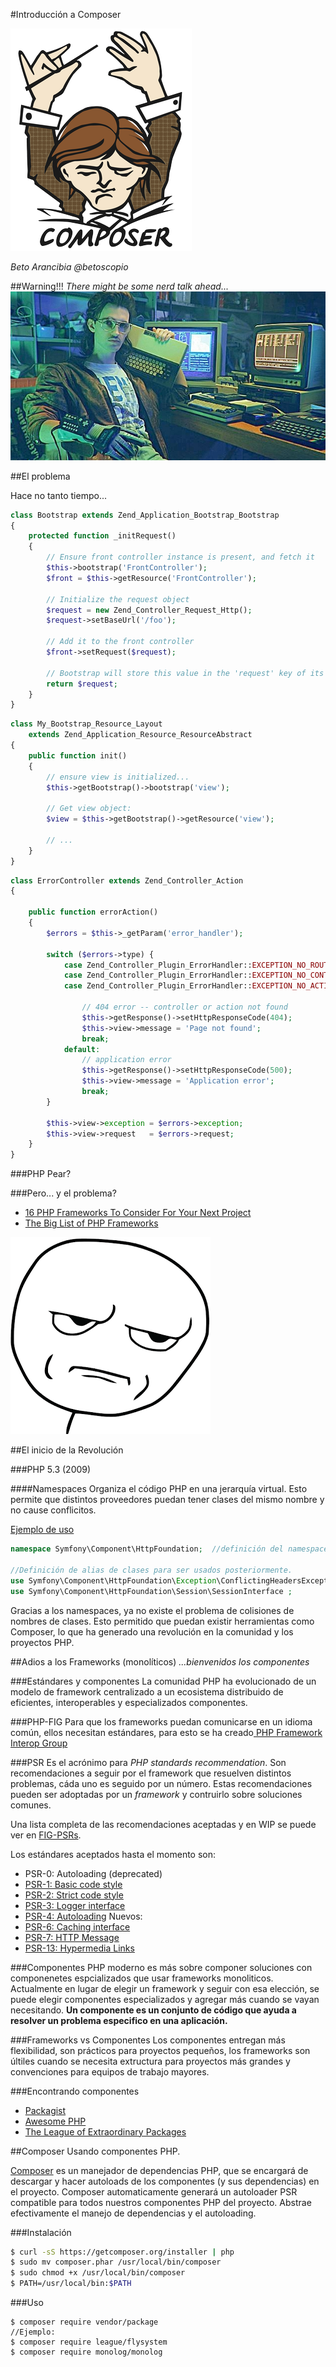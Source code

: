 #Introducción a Composer

![Composer logo](images/logo-composer-transparent.png)

*Beto Arancibia*
*@betoscopio*


##Warning!!!
*There might be some nerd talk ahead...*
![Hackerman](images/hackerman.jpg)

##El problema

Hace no tanto tiempo...

```php
class Bootstrap extends Zend_Application_Bootstrap_Bootstrap
{
    protected function _initRequest()
    {
        // Ensure front controller instance is present, and fetch it
        $this->bootstrap('FrontController');
        $front = $this->getResource('FrontController');
 
        // Initialize the request object
        $request = new Zend_Controller_Request_Http();
        $request->setBaseUrl('/foo');
 
        // Add it to the front controller
        $front->setRequest($request);
 
        // Bootstrap will store this value in the 'request' key of its container
        return $request;
    }
}

```

```php
class My_Bootstrap_Resource_Layout
    extends Zend_Application_Resource_ResourceAbstract
{
    public function init()
    {
        // ensure view is initialized...
        $this->getBootstrap()->bootstrap('view');
 
        // Get view object:
        $view = $this->getBootstrap()->getResource('view');
 
        // ...
    }
}
```

```php
class ErrorController extends Zend_Controller_Action
{
 
    public function errorAction()
    {
        $errors = $this->_getParam('error_handler');
 
        switch ($errors->type) {
            case Zend_Controller_Plugin_ErrorHandler::EXCEPTION_NO_ROUTE:
            case Zend_Controller_Plugin_ErrorHandler::EXCEPTION_NO_CONTROLLER:
            case Zend_Controller_Plugin_ErrorHandler::EXCEPTION_NO_ACTION:
 
                // 404 error -- controller or action not found
                $this->getResponse()->setHttpResponseCode(404);
                $this->view->message = 'Page not found';
                break;
            default:
                // application error
                $this->getResponse()->setHttpResponseCode(500);
                $this->view->message = 'Application error';
                break;
        }
 
        $this->view->exception = $errors->exception;
        $this->view->request   = $errors->request;
    }
}
```

###PHP Pear?

###Pero... y el problema?

* [ 16 PHP Frameworks To Consider For Your Next Project ](https://www.sitepoint.com/16-php-frameworks/)
* [The Big List of PHP Frameworks](http://ernieleseberg.com/big-list-of-php-frameworks/)

![Seriously](images/seriously-meme.png)

##El inicio de la Revolución

###PHP 5.3 (2009)

####Namespaces
Organiza el código PHP en una jerarquía virtual. Esto permite que distintos proveedores puedan tener clases del mismo nombre y no cause conflicitos. 
 
 [Ejemplo de uso]( https://github.com/symfony/http-foundation)
 
 
```php
namespace Symfony\Component\HttpFoundation;  //definición del namespace

//Definición de alias de clases para ser usados posteriormente.
use Symfony\Component\HttpFoundation\Exception\ConflictingHeadersException;
use Symfony\Component\HttpFoundation\Session\SessionInterface ;
```
Gracias a los namespaces, ya no existe el problema de colisiones de nombres de clases. Esto permitido que puedan existir herramientas como Composer, lo que ha generado una revolución en la comunidad y los proyectos PHP.

##Adios a los Frameworks (monolíticos)
*...bienvenidos los componentes*

###Estándares y componentes
La comunidad PHP ha evolucionado de un modelo de framework centralizado a un ecosistema distribuido de eficientes, interoperables y especializados componentes.

###PHP-FIG
Para que los frameworks puedan comunicarse en un idioma común, ellos necesitan estándares, para esto se ha creado[ PHP Framework Interop Group](http://www.php-fig.org/) 

###PSR
Es el acrónimo para *PHP standards recommendation*. Son recomendaciones a seguir por el framework
que resuelven distintos problemas, cáda uno es seguido por un número. Estas recomendaciones pueden
ser adoptadas por un *framework* y contruirlo sobre soluciones comunes.

Una lista completa de las recomendaciones aceptadas y en WIP se puede ver en [FIG-PSRs](http://www.php-fig.org/psr/).

Los estándares aceptados hasta el momento son:
* PSR-0: Autoloading (deprecated)
* [PSR-1: Basic code style](http://www.php-fig.org/psr/psr-1/)
* [PSR-2: Strict code style](http://www.php-fig.org/psr/psr-2/)
* [PSR-3: Logger interface](http://www.php-fig.org/psr/psr-3/)
* [PSR-4: Autoloading](http://www.php-fig.org/psr/psr-4/)
Nuevos:
* [PSR-6: Caching interface](http://www.php-fig.org/psr/psr-6/)
* [PSR-7: HTTP Message](http://www.php-fig.org/psr/psr-7/)
* [PSR-13: Hypermedia Links](http://www.php-fig.org/psr/psr-13/)

###Componentes
PHP moderno es más sobre componer soluciones con componenetes espcializados que usar frameworks monoliticos.
Actualmente en lugar de elegir un framework y seguir con esa elección, se puede elegir componentes especializados y agregar más cuando se vayan necesitando.
**Un componente es un conjunto de código que ayuda a resolver un problema especifico en una aplicación.**

###Frameworks vs Componentes
Los componentes entregan más flexibilidad, son prácticos para proyectos pequeños, los frameworks son últiles cuando se necesita extructura para proyectos más grandes y convenciones para equipos de trabajo mayores.

###Encontrando componentes

* [Packagist](https://packagist.org/)
* [Awesome PHP](https://github.com/ziadoz/awesome-php)
* [ The League of Extraordinary Packages](http://thephpleague.com/)

##Composer
Usando componentes PHP.

[Composer](https://getcomposer.org/) es un manejador de dependencias PHP, que se encargará de descargar y hacer autoloads de los componentes (y sus dependencias) en el proyecto. Composer automaticamente generará un autoloader PSR compatible para todos nuestros componentes PHP del proyecto. Abstrae efectivamente el manejo de dependencias y el autoloading.

###Instalación
```sh
$ curl -sS https://getcomposer.org/installer | php
$ sudo mv composer.phar /usr/local/bin/composer 
$ sudo chmod +x /usr/local/bin/composer
$ PATH=/usr/local/bin:$PATH 
```
###Uso
```
$ composer require vendor/package
//Ejemplo:
$ composer require league/flysystem
$ composer require monolog/monolog
```
